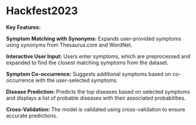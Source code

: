 # Hackfest2023

**Key Features:**

**Symptom Matching with Synonyms:**
Expands user-provided symptoms using synonyms from Thesaurus.com and WordNet.


**Interactive User Input:**
Users enter symptoms, which are preprocessed and expanded to find the closest matching symptoms from the dataset.


**Symptom Co-occurrence:**
Suggests additional symptoms based on co-occurrence with the user-selected symptoms.


**Disease Prediction:**
Predicts the top diseases based on selected symptoms and displays a list of probable diseases with their associated probabilities.


**Cross-Validation:**
The model is validated using cross-validation to ensure accurate predictions.
